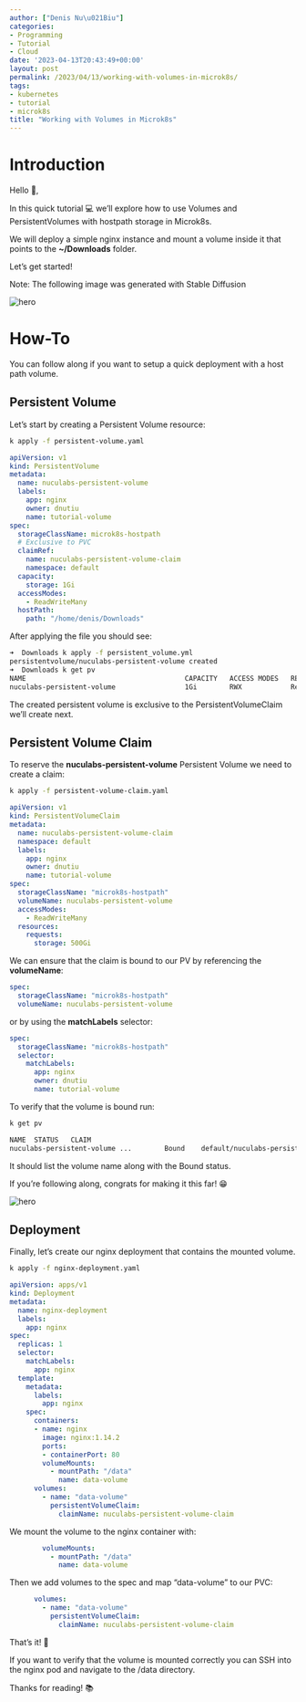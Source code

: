 ```yaml
---
author: ["Denis Nu\u021Biu"]
categories:
- Programming
- Tutorial
- Cloud
date: '2023-04-13T20:43:49+00:00'
layout: post
permalink: /2023/04/13/working-with-volumes-in-microk8s/
tags:
- kubernetes
- tutorial
- microk8s
title: "Working with Volumes in Microk8s"
---
```


# Introduction

Hello 👋,

In this quick tutorial 💻 we’ll explore how to use Volumes and PersistentVolumes with hostpath storage in Microk8s.

We will deploy a simple nginx instance and mount a volume inside it that points to the **~/Downloads** folder.

Let’s get started!

Note: The following image was generated with Stable Diffusion

![hero](/hugo-content/2023-05/hero1.webp)

# How-To

You can follow along if you want to setup a quick deployment with a host path volume.

## Persistent Volume

Let’s start by creating a Persistent Volume resource:

```bash
k apply -f persistent-volume.yaml
```

```yaml
apiVersion: v1
kind: PersistentVolume
metadata:
  name: nuculabs-persistent-volume
  labels:
    app: nginx
    owner: dnutiu
    name: tutorial-volume
spec:
  storageClassName: microk8s-hostpath
  # Exclusive to PVC
  claimRef:
    name: nuculabs-persistent-volume-claim
    namespace: default
  capacity:
    storage: 1Gi
  accessModes:
    - ReadWriteMany
  hostPath:
    path: "/home/denis/Downloads"
```

After applying the file you should see:

```bash
➜  Downloads k apply -f persistent_volume.yml 
persistentvolume/nuculabs-persistent-volume created
➜  Downloads k get pv
NAME                                       CAPACITY   ACCESS MODES   RECLAIM POLICY   STATUS      CLAIM                                      STORAGECLASS        REASON   AGE
nuculabs-persistent-volume                 1Gi        RWX            Retain           Available   default/nuculabs-persistent-volume-claim   microk8s-hostpath            5s
```

The created persistent volume is exclusive to the PersistentVolumeClaim we’ll create next.

## Persistent Volume Claim

To reserve the **nuculabs-persistent-volume** Persistent Volume we need to create a claim:

```bash
k apply -f persistent-volume-claim.yaml
```

```yaml
apiVersion: v1
kind: PersistentVolumeClaim
metadata:
  name: nuculabs-persistent-volume-claim
  namespace: default
  labels:
    app: nginx
    owner: dnutiu
    name: tutorial-volume
spec:
  storageClassName: "microk8s-hostpath"
  volumeName: nuculabs-persistent-volume
  accessModes:
    - ReadWriteMany
  resources:
    requests:
      storage: 500Gi
```

We can ensure that the claim is bound to our PV by referencing the **volumeName**:

```yaml
spec:
  storageClassName: "microk8s-hostpath"
  volumeName: nuculabs-persistent-volume
```

or by using the **matchLabels** selector:

```yaml
spec:
  storageClassName: "microk8s-hostpath"
  selector:
    matchLabels:
      app: nginx
      owner: dnutiu
      name: tutorial-volume
```

To verify that the volume is bound run:

```bash
k get pv

NAME  STATUS   CLAIM  
nuculabs-persistent-volume ...        Bound    default/nuculabs-persistent-volume-claim 
```

It should list the volume name along with the Bound status.

If you’re following along, congrats for making it this far! 😁

![hero](/hugo-content/2023-05/hero2.webp)

## Deployment

Finally, let’s create our nginx deployment that contains the mounted volume.

```bash
k apply -f nginx-deployment.yaml
```

```yaml
apiVersion: apps/v1
kind: Deployment
metadata:
  name: nginx-deployment
  labels:
    app: nginx
spec:
  replicas: 1
  selector:
    matchLabels:
      app: nginx
  template:
    metadata:
      labels:
        app: nginx
    spec:
      containers:
      - name: nginx
        image: nginx:1.14.2
        ports:
        - containerPort: 80
        volumeMounts:
          - mountPath: "/data"
            name: data-volume
      volumes:
        - name: "data-volume"
          persistentVolumeClaim:
            claimName: nuculabs-persistent-volume-claim
```

We mount the volume to the nginx container with:

```yaml
        volumeMounts:
          - mountPath: "/data"
            name: data-volume
```

Then we add volumes to the spec and map “data-volume” to our PVC:

```yaml
      volumes:
        - name: "data-volume"
          persistentVolumeClaim:
            claimName: nuculabs-persistent-volume-claim
```

That’s it! 🎉

If you want to verify that the volume is mounted correctly you can SSH into the nginx pod and navigate to the /data directory.

Thanks for reading! 📚